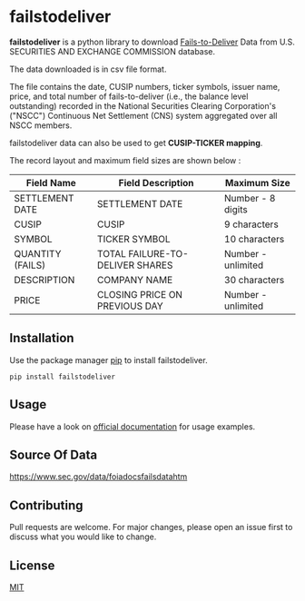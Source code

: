 # failstodeliver
**failstodeliver** is a python library to download [Fails-to-Deliver](https://www.sec.gov/data/foiadocsfailsdatahtm) Data from U.S. SECURITIES AND EXCHANGE COMMISSION database.

The data downloaded is in csv file format.

The file contains the date, CUSIP numbers, ticker symbols, issuer name, price, and total number of fails-to-deliver (i.e., the balance level outstanding) recorded in the National Securities Clearing Corporation's ("NSCC") Continuous Net Settlement (CNS) system aggregated over all NSCC members.

failstodeliver data can also be used to get **CUSIP-TICKER mapping**.

The record layout and maximum field sizes are shown below :

| Field Name | Field Description | Maximum Size |
| ---------- | ----------------- | ------------ |
| SETTLEMENT DATE | SETTLEMENT DATE	| Number - 8 digits |
| CUSIP |	CUSIP |	9 characters |
| SYMBOL | TICKER SYMBOL | 10 characters |
| QUANTITY (FAILS) | TOTAL FAILURE-TO-DELIVER SHARES | Number - unlimited |
| DESCRIPTION	| COMPANY NAME | 30 characters |
| PRICE | CLOSING PRICE ON PREVIOUS DAY | Number - unlimited |

## Installation

Use the package manager [pip](https://pip.pypa.io/en/stable/) to install failstodeliver.

```
pip install failstodeliver
```

## Usage

Please have a look on [official documentation](https://github.com/Yuvrajchandra/failstodeliver) for usage examples.

## Source Of Data

https://www.sec.gov/data/foiadocsfailsdatahtm


## Contributing

Pull requests are welcome. For major changes, please open an issue first to discuss what you would like to change.


## License
[MIT](https://choosealicense.com/licenses/mit/)
